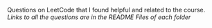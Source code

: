 Questions on LeetCode that I found helpful and related to the course. </br>
<i> Links to all the questions are in the README Files of each folder </i>
